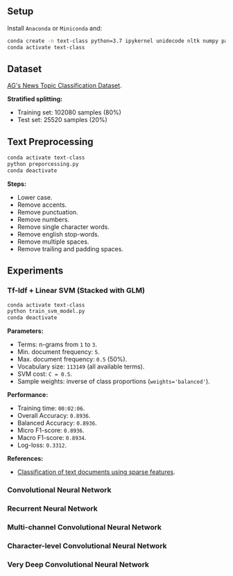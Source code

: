 ## Setup

Install `Anaconda` or `Miniconda` and:

```bash
conda create -n text-class python=3.7 ipykernel unidecode nltk numpy pandas scikit-learn keras-gpu pydot -y
conda activate text-class
```

## Dataset

[AG's News Topic Classification Dataset](https://github.com/mhjabreel/CharCnn_Keras/tree/master/data/ag_news_csv).

**Stratified splitting:**

- Training set: 102080 samples (80%)
- Test set: 25520 samples (20%)

## Text Preprocessing

```bash
conda activate text-class
python preporcessing.py
conda deactivate
```

**Steps:**

- Lower case.
- Remove accents.
- Remove punctuation.
- Remove numbers.
- Remove single character words.
- Remove english stop-words.
- Remove multiple spaces.
- Remove trailing and padding spaces.

## Experiments

### Tf-Idf + Linear SVM (Stacked with GLM)

```bash
conda activate text-class
python train_svm_model.py
conda deactivate
```

**Parameters:**

- Terms: n-grams from `1` to `3`.
- Min. document frequency: `5`.
- Max. document frequency: `0.5` (50%).
- Vocabulary size: `113149` (all available terms).
- SVM cost: `C = 0.5`.
- Sample weights: inverse of class proportions (`weights='balanced'`).

**Performance:**

- Training time: `00:02:06`.
- Overall Accuracy: `0.8936`.
- Balanced Accuracy: `0.8936`.
- Micro F1-score: `0.8936`.
- Macro F1-score: `0.8934`.
- Log-loss: `0.3312`.

**References:**

- [Classification of text documents using sparse features](https://scikit-learn.org/0.16/auto_examples/text/document_classification_20newsgroups.html).

### Convolutional Neural Network

### Recurrent Neural Network

### Multi-channel Convolutional Neural Network

### Character-level Convolutional Neural Network

### Very Deep Convolutional Neural Network